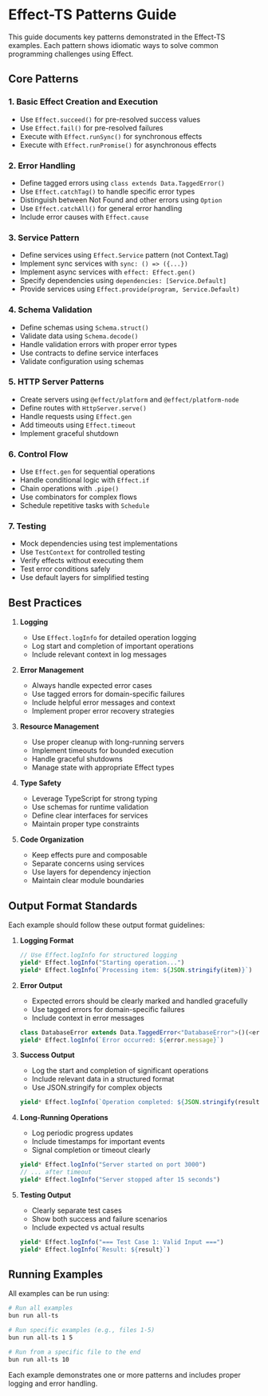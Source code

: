 # Effect-TS Patterns Guide

This guide documents key patterns demonstrated in the Effect-TS examples. Each pattern shows idiomatic ways to solve common programming challenges using Effect.

## Core Patterns

### 1. Basic Effect Creation and Execution
- Use `Effect.succeed()` for pre-resolved success values
- Use `Effect.fail()` for pre-resolved failures
- Execute with `Effect.runSync()` for synchronous effects
- Execute with `Effect.runPromise()` for asynchronous effects

### 2. Error Handling
- Define tagged errors using `class extends Data.TaggedError()`
- Use `Effect.catchTag()` to handle specific error types
- Distinguish between Not Found and other errors using `Option`
- Use `Effect.catchAll()` for general error handling
- Include error causes with `Effect.cause`

### 3. Service Pattern
- Define services using `Effect.Service` pattern (not Context.Tag)
- Implement sync services with `sync: () => ({...})`
- Implement async services with `effect: Effect.gen()`
- Specify dependencies using `dependencies: [Service.Default]`
- Provide services using `Effect.provide(program, Service.Default)`

### 4. Schema Validation
- Define schemas using `Schema.struct()`
- Validate data using `Schema.decode()`
- Handle validation errors with proper error types
- Use contracts to define service interfaces
- Validate configuration using schemas

### 5. HTTP Server Patterns
- Create servers using `@effect/platform` and `@effect/platform-node`
- Define routes with `HttpServer.serve()`
- Handle requests using `Effect.gen`
- Add timeouts using `Effect.timeout`
- Implement graceful shutdown

### 6. Control Flow
- Use `Effect.gen` for sequential operations
- Handle conditional logic with `Effect.if`
- Chain operations with `.pipe()`
- Use combinators for complex flows
- Schedule repetitive tasks with `Schedule`

### 7. Testing
- Mock dependencies using test implementations
- Use `TestContext` for controlled testing
- Verify effects without executing them
- Test error conditions safely
- Use default layers for simplified testing

## Best Practices

1. **Logging**
	- Use `Effect.logInfo` for detailed operation logging
	- Log start and completion of important operations
	- Include relevant context in log messages

2. **Error Management**
	- Always handle expected error cases
	- Use tagged errors for domain-specific failures
	- Include helpful error messages and context
	- Implement proper error recovery strategies

3. **Resource Management**
	- Use proper cleanup with long-running servers
	- Implement timeouts for bounded execution
	- Handle graceful shutdowns
	- Manage state with appropriate Effect types

4. **Type Safety**
	- Leverage TypeScript for strong typing
	- Use schemas for runtime validation
	- Define clear interfaces for services
	- Maintain proper type constraints

5. **Code Organization**
	- Keep effects pure and composable
	- Separate concerns using services
	- Use layers for dependency injection
	- Maintain clear module boundaries

## Output Format Standards

Each example should follow these output format guidelines:

1. **Logging Format**
	```typescript
	// Use Effect.logInfo for structured logging
	yield* Effect.logInfo("Starting operation...")
	yield* Effect.logInfo(`Processing item: ${JSON.stringify(item)}`)
	```

2. **Error Output**
	- Expected errors should be clearly marked and handled gracefully
	- Use tagged errors for domain-specific failures
	- Include context in error messages
	```typescript
	class DatabaseError extends Data.TaggedError<"DatabaseError">()(<error details>) {}
	yield* Effect.logInfo(`Error occurred: ${error.message}`)
	```

3. **Success Output**
	- Log the start and completion of significant operations
	- Include relevant data in a structured format
	- Use JSON.stringify for complex objects
	```typescript
	yield* Effect.logInfo(`Operation completed: ${JSON.stringify(result)}`)
	```

4. **Long-Running Operations**
	- Log periodic progress updates
	- Include timestamps for important events
	- Signal completion or timeout clearly
	```typescript
	yield* Effect.logInfo("Server started on port 3000")
	// ... after timeout
	yield* Effect.logInfo("Server stopped after 15 seconds")
	```

5. **Testing Output**
	- Clearly separate test cases
	- Show both success and failure scenarios
	- Include expected vs actual results
	```typescript
	yield* Effect.logInfo("=== Test Case 1: Valid Input ===")
	yield* Effect.logInfo(`Result: ${result}`)
	```

## Running Examples

All examples can be run using:
```bash
# Run all examples
bun run all-ts

# Run specific examples (e.g., files 1-5)
bun run all-ts 1 5

# Run from a specific file to the end
bun run all-ts 10
```

Each example demonstrates one or more patterns and includes proper logging and error handling.
